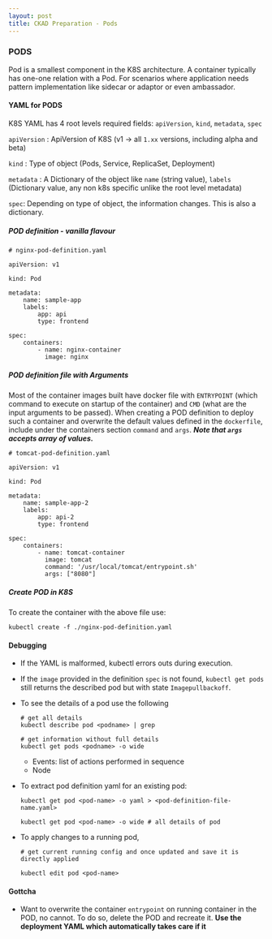 ```yaml
---
layout: post
title: CKAD Preparation - Pods
---
```

<!-- Post Content -->

### PODS

Pod is a smallest component in the K8S architecture. A container typically has one-one relation with a Pod. For scenarios where application needs pattern implementation like sidecar or adaptor or even ambassador. 

#### YAML for PODS

K8S YAML has 4 root levels required fields: `apiVersion`, `kind`, `metadata`, `spec`

`apiVersion` : ApiVersion of K8S (v1 &rarr; all `1.xx` versions, including alpha and beta)

`kind` : Type of object (Pods, Service, ReplicaSet, Deployment)

`metadata` : A Dictionary of the object like `name` (string value), `labels` (Dictionary value, any non k8s specific unlike the root level metadata)

`spec`: Depending on type of object, the information changes. This is also a dictionary.

##### POD definition - vanilla flavour

```
# nginx-pod-definition.yaml

apiVersion: v1

kind: Pod

metadata:
    name: sample-app
    labels:
        app: api
        type: frontend

spec:
    containers:
        - name: nginx-container
          image: nginx

```

##### POD definition file with Arguments

Most of the container images built have docker file with `ENTRYPOINT` (which command to execute on startup of the container) and `CMD` (what are the input arguments to be passed). When creating a POD definition to deploy such a container and overwrite the default values defined in the `dockerfile`, include under the containers section `command` and `args`. ***Note that `args` accepts array of values.***

```
# tomcat-pod-definition.yaml

apiVersion: v1

kind: Pod

metadata:
    name: sample-app-2
    labels:
        app: api-2
        type: frontend

spec:
    containers:
        - name: tomcat-container
          image: tomcat
          command: '/usr/local/tomcat/entrypoint.sh'
          args: ["8080"]
```

##### Create POD in K8S

To create the container with the above file use:

```
kubectl create -f ./nginx-pod-definition.yaml
```

#### Debugging

- If the YAML is malformed, kubectl errors outs during execution. 

- If the `image` provided in the definition `spec` is not found, `kubectl get pods` still returns the described pod but with state `Imagepullbackoff`. 

- To see the details of a pod use the following

    ```
    # get all details
    kubectl describe pod <podname> | grep

    # get information without full details
    kubectl get pods <podname> -o wide
    ```

    - Events: list of actions performed in sequence
    - Node

- To extract pod definition yaml for an existing pod:
    
    ```
    kubectl get pod <pod-name> -o yaml > <pod-definition-file-name.yaml>

    kubectl get pod <pod-name> -o wide # all details of pod
    ```

- To apply changes to a running pod, 

    ```
    # get current running config and once updated and save it is directly applied

    kubectl edit pod <pod-name>
    ```

#### Gottcha

- Want to overwrite the container `entrypoint` on running container in the POD, no cannot. To do so, delete the POD and recreate it. **Use the deployment YAML which automatically takes care if it**
